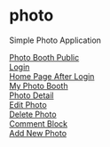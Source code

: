 photo
=====

Simple Photo Application

[Photo Booth Public](http://i.imgur.com/eWgVNyJ)<br/>
[Login](http://i.imgur.com/JzJzlJ6)<br/>
[Home Page After Login](http://i.imgur.com/W0UBDlG)<br/>
[My Photo Booth](http://i.imgur.com/4NhDd96)<br/>
[Photo Detail](http://i.imgur.com/PHTA840)<br/>
[Edit Photo](http://i.imgur.com/v7Ue7FC)<br/>
[Delete Photo](http://i.imgur.com/KeIMmiu)<br/>
[Comment Block](http://i.imgur.com/IzGkKL5)<br/>
[Add New Photo](http://i.imgur.com/oUm61ZS)<br/>
